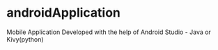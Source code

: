 # androidApplication
Mobile Application Developed with the help of Android Studio - Java or Kivy(python)
